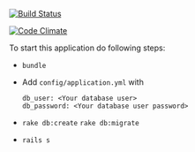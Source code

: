 [![Build Status](https://travis-ci.org/ydakuka/flashcards.svg?branch=master)](https://travis-ci.org/ydakuka/flashcards)

[![Code Climate](https://codeclimate.com/repos/551d5933695680514c00019c/badges/20539730e3e119e4d337/gpa.svg)](https://codeclimate.com/repos/551d5933695680514c00019c/feed)

To start this application do following steps:
* `bundle`
* Add `config/application.yml` with

  ```
  db_user: <Your database user>
  db_password: <Your database user password>
  ```
* `rake db:create` `rake db:migrate`
* `rails s`
